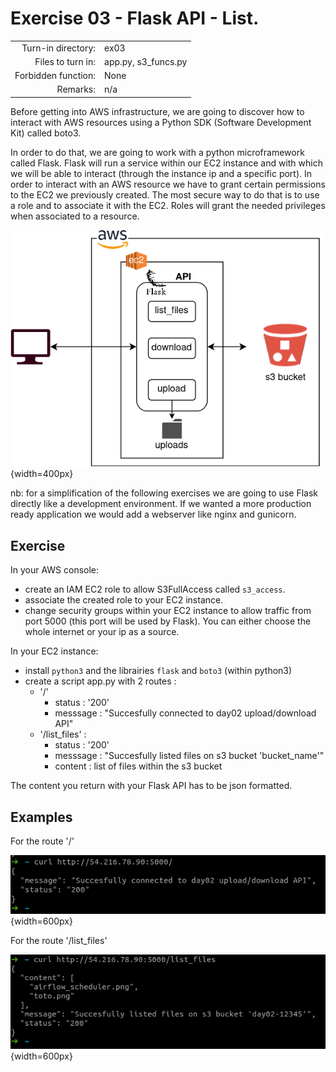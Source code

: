 # Exercise 03 - Flask API - List.

|                         |                    |
| -----------------------:| ------------------ |
|   Turn-in directory:    |  ex03              |
|   Files to turn in:     |  app.py, s3_funcs.py |
|   Forbidden function:   |  None              |
|   Remarks:              |  n/a               |

Before getting into AWS infrastructure, we are going to discover how to interact with AWS resources using a Python SDK (Software Development Kit) called boto3.

In order to do that, we are going to work with a python microframework called Flask. Flask will run a service within our EC2 instance and with which we will be able to interact (through the instance ip and a specific port). In order to interact with an AWS resource we have to grant certain permissions to the EC2 we previously created. The most secure way to do that is to use a role and to associate it with the EC2. Roles will grant the needed privileges when associated to a resource.

![Flask API](../assets/flask_api.png){width=400px}

nb: for a simplification of the following exercises we are going to use Flask directly like a development environment. If we wanted a more production ready application we would add a webserver like nginx and gunicorn.

## Exercise

In your AWS console:

- create an IAM EC2 role to allow S3FullAccess called `s3_access`.
- associate the created role to your EC2 instance.
- change security groups within your EC2 instance to allow traffic from port 5000 (this port will be used by Flask). You can either choose the whole internet or your ip as a source.

In your EC2 instance:

- install `python3` and the librairies `flask` and `boto3` (within python3)
- create a script app.py with 2 routes : 
    - '/'
        - status : '200'
        - messsage : "Succesfully connected to day02 upload/download API"
    - '/list_files' :
        - status : '200'
        - messsage : "Succesfully listed files on s3 bucket 'bucket_name'"
        - content : list of files within the s3 bucket

The content you return with your Flask API has to be json formatted.

## Examples

For the route '/'

![Flask root](../assets/bootcamp_home.png){width=600px}

For the route '/list_files'

![Flask list files](../assets/bootcamp_list.png){width=600px}
